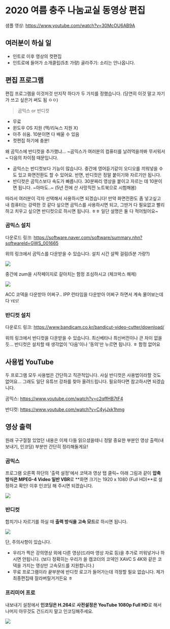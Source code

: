 # 2020 여름 충주 나눔교실 동영상 편집

샘플 영상: <https://www.youtube.com/watch?v=30McOU6AB9A>

## 여러분이 하실 일

* 인트로 이후 영상의 컷편집
* 인트로에 들어가 소개클립(5초 가량) 골라주기: 소리는 안나옵니다.

## 편집 프로그램

편집 프로그램을 이것저것 만지작 하다가 두 가지를 정했습니다. (당연히 이것 말고 자기가 쓰고 싶은거 써도 됨 ㅇㅇ)

> 곰믹스 or 반디컷

* 무료
* 윈도우 OS 지원 (맥/리눅스 지원 X)
* 아주 쉬움. 10분이면 다 배울 수 있음
* 컷편집 하기에 충분!

왜 곰믹스에 반디컷을 추가했냐... ~곰믹스가 여러분의 컴퓨터를 날려먹을까봐 무서워서~ 다음의 차이점 때문입니다.

* 곰믹스는 반디컷보다 기능이 많습니다. 중간에 영어듣기같이 오디오를 끼워넣을 수도 있고 화면전환도 할 수 있어요. 반면, 반디컷은 정말 붙이기와 자르기만 됩니다.
* 반디컷은 곰믹스보다 속도가 빠릅니다. 30분짜리 영상을 붙이고 자르는 데 10분이면 됩니다. ~아마도..~ (5년 전에 산 사망직전 노트북으로 시험해봄)

따라서 여러분이 각자 선택해서 사용하시면 되겠습니다! 만약 화면전환도 좀 넣고싶고 내 컴퓨터는 강력한 것 같다 싶으면 곰믹스를 사용하시면 되고, 그딴거 다 필요없고 빨리하고 치우고 싶으면 반디컷으로 하시면 됩니다. ㅎㅎ 일단 설명은 둘 다 적어뒀어요~

### 곰믹스 설치

다운로드 링크: <https://software.naver.com/software/summary.nhn?softwareId=GWS_001665>

위의 링크에서 곰믹스를 다운받을 수 있습니다. 설치 시간 살짝 걸림(5분 가량?)

![](Figures/GomMix_Install_1.png)

중간에 zum을 시작페이지로 갈아치는 함정 조심하시고 (체크박스 해제)

![](Figures/GomMix_Install_2.png)

ACC 코덱을 다운받아 어쩌구.. IPP 런타임을 다운받아 어쩌구 하면서 계속 물어보는데 다 `YES`!

### 반디컷 설치

다운로드 링크: <https://www.bandicam.co.kr/bandicut-video-cutter/download/>

위의 링크에서 반디컷을 다운받을 수 있습니다. 최신베타나 최신버전이나 큰 차이 없을듯... 반디컷은 설치할 때 생각없이 '다음'이나 '동의'만 누르면 됩니다. ㅎ 함정 없어요

## 사용법 YouTube

두 프로그램 모두 사용법은 간단하고 직관적입니다. 사실 반디컷은 사용법이라할 것도 없어요... 그래도 일단 유튜브 강좌를 찾아 올려드립니다. 필요하다면 참고하시면 되겠습니다.

곰믹스: <https://www.youtube.com/watch?v=c2qffHB7tF4>

반디컷: <https://www.youtube.com/watch?v=C4yjJxk1hmg>

## 영상 출력

원래 구구절절 있었던 내용은 이제 다들 읽으셨을테니 정말 중요한 부분인 영상 출력(내보내기, 인코딩) 부분만 간단히 정리해둘게요!

### 곰믹스

프로그램 오른쪽 하단의 '출력 설정'에서 코덱과 영상 탭 클릭~ 아래 그림과 같이 **압축 방식은 MPEG-4 Video 일반 VBR**로 **화면 크기는 1920 x 1080 (Full HD)**로 설정하고 확인! 이후 인코딩 해 주시면 되겠습니다.

![](Figures/GomMix_Out.png)

### 반디컷

합치기나 자르기를 하실 때 **출력 방식을 고속 모드**로 하시면 됩니다.

![](Figures/BandiCut_Out.png)

단, 주의사항이 있습니다.

* 우리가 찍은 강의영상 외에 다른 영상(드라마 영상 자료 등)을 추가로 끼워넣거나 하시면 안됩니다. (보다 정확히는 우리가 쓸 캠코더의 코덱인 XAVC S 4K와 같은 코덱을 가지는 영상만 고속모드를 지원합니다.)
* 무료 프로그램이라 끝부분에 반디컷 로고가 들어가는데 걱정할 필요 없습니다. 제가 최종편집때 잘라버릴거거든요 ㅎ

### 프리미어 프로

내보내기 설정에서 **인코딩은 H.264**로 **사전설정은 YouTube 1080p Full HD**로 해서 나머지 아무것도 건드리지 말고 인코딩해주세요.

![](Figures/PrPro_Out.png)